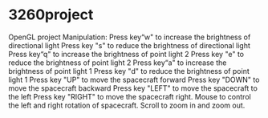 # 3260project
OpenGL project
Manipulation:
Press key“w" to increase the brightness of directional light
Press key "s" to reduce the brightness of directional light
Press key“q" to increase the brightness of point light 2
Press key "e" to reduce the brightness of point light 2
Press key“a" to increase the brightness of point light 1
Press key "d" to reduce the brightness of point light 1
Press key "UP" to move the spacecraft forward
Press key "DOWN" to move the spacecraft backward
Press key "LEFT" to move the spacecraft to the left
Press key "RIGHT" to move the spacecraft right.
Mouse to control the left and right rotation of spacecraft.
Scroll to zoom in and zoom out.
